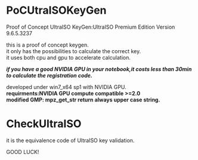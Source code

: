 # PoCUtraISOKeyGen  
Proof of Concept UltraISO KeyGen:UltraISO Premium Edition Version 9.6.5.3237  
  
this is a proof of concept keygen.  
it only has the possibilities to calculate the correct key.  
it uses both cpu and gpu to accelerate calculation.  


___if you have a good NVIDIA GPU in your notebook,it costs less than 30min to calculate the registration code.___  


developed under win7_x64 sp1 with NVIDIA GPU.  
**requirments:NVIDIA GPU compute compatible >=2.0  
modified GMP: mpz_get_str return always upper case string.**  
# CheckUltraISO  
it is the equivalence code of UltraISO key validation.  
  
GOOD LUCK!  
